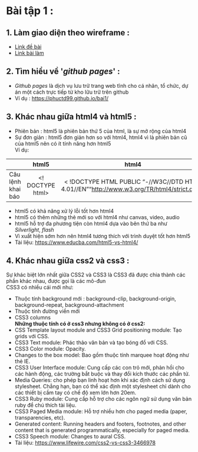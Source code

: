 # Bài tập 1 :
## 1. Làm giao diện theo wireframe :
 * [Link đề bài](https://www.lucidchart.com/pages/templates/wireframe/ecommerce-wireframe-template)
 * [Link bài làm](https://phuctd99.github.io/bai1/)
## 2. Tìm hiểu về '*github pages*' :
* *Github pages* là dịch vụ lưu trữ trang web tĩnh cho cá nhân, tổ chức, dự án một cách trực tiếp từ kho lữu trữ trên github
* Ví dụ : https://phuctd99.github.io/bai1/
## 3. Khác nhau giữa html4 và html5 :
* Phiên bản : html5 là phiên bản thứ 5 của html, là sự mở rộng của html4
* Sự đơn giản : html5 đơn giản hơn so với html4, html4 vì là phiên bản cũ của html5 nên có ít tính năng hơn html5<br/>Ví dụ:

|                      | html5           | html4                                           |
| -------------        |:-------------:  | :-----:                                         |
| Câu lệnh khai báo    |<! DOCTYPE html> |<  !DOCTYPE HTML PUBLIC “-//W3C//DTD HTML 4.01//EN”“http://www.w3.org/TR/html4/strict.dtd”>|
* html5 có khả năng xử lý lỗi tốt hơn html4 
* html5 có thêm những thẻ mới so với html4 như canvas, video, audio
* html5 hỗ trợ đa phương tiện còn html4 dựa vào bên thứ ba như *Silverlight*, *flash*
* Vì xuất hiện sớm hơn nên html4 tương thích với trình duyệt tốt hơn html5
* Tài liệu: https://www.educba.com/html5-vs-html4/
## 4. Khác nhau giữa css2 và css3 :
Sự khác biệt lớn nhất giữa CSS2 và CSS3 là CSS3 đã được chia thành các phần khác nhau, được gọi là các mô-đun<br/>
CSS3 có nhiều cái mới như:
* Thuộc tính background mới : background-clip, background-origin, background-repeat, background-attachment
* Thuộc tính đường viền mới 
* CSS3 columns<br/>
**Những thuộc tính có ở css3 nhưng không có ở css2:**
* CSS Template layout module and CSS3 Grid positioning module: Tạo grids với CSS.
* CSS3 Text module: Phác thảo văn bản và tạo bóng đổ với CSS.
* CSS3 Color module:  Opacity.
* Changes to the box model: Bao gồm thuộc tính  marquee  hoạt động như thẻ IE.
* CSS3 User Interface module: Cung cấp các con trỏ mới, phản hồi cho các hành động, các trường bắt buộc và  thay đổi kích thước các phần tử.
* Media Queries: cho phép bạn linh hoạt hơn khi xác định cách sử dụng stylesheet. Chẳng hạn, bạn có thể xác định một stylesheet chỉ dành cho các thiết bị cầm tay có chế độ xem lớn hơn 20em.
* CSS3 Ruby module: Cung cấp hỗ trợ cho các ngôn ngữ sử dụng văn bản ruby để chú thích tài liệu.
* CSS3 Paged Media module: Hỗ trợ nhiều hơn cho paged media (paper, transparencies, etc).
* Generated content: Running headers and footers, footnotes, and other content that is generated programmatically, especially for paged media.
* CSS3 Speech module: Changes to aural CSS.
* Tài liệu: https://www.lifewire.com/css2-vs-css3-3466978

